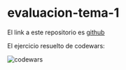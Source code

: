 # evaluacion-tema-1

El link a este repositorio es [github](https://github.com/GonzaloGmv/evaluacion-tema-1)

El ejercicio resuelto de codewars:

![codewars](https://user-images.githubusercontent.com/91721237/191991574-326947dd-ef55-4eee-8bfb-fa3fa96a161a.png)

